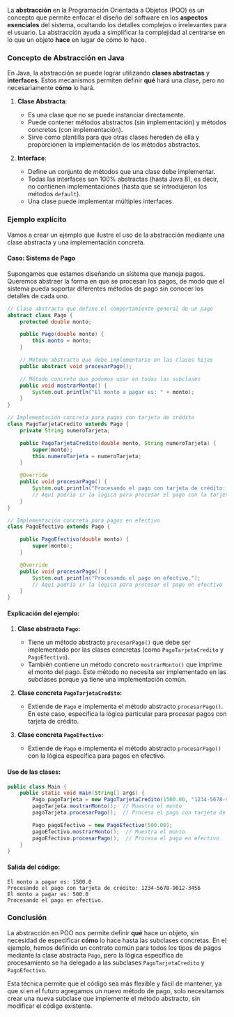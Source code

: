 La **abstracción** en la Programación Orientada a Objetos (POO) es un concepto que permite enfocar el diseño del software en los **aspectos esenciales** del sistema, ocultando los detalles complejos o irrelevantes para el usuario. La abstracción ayuda a simplificar la complejidad al centrarse en lo que un objeto **hace** en lugar de cómo lo hace.

### Concepto de Abstracción en Java

En Java, la abstracción se puede lograr utilizando **clases abstractas** y **interfaces**. Estos mecanismos permiten definir **qué** hará una clase, pero no necesariamente **cómo** lo hará.

1. **Clase Abstracta**:
    - Es una clase que no se puede instanciar directamente.
    - Puede contener métodos abstractos (sin implementación) y métodos concretos (con implementación).
    - Sirve como plantilla para que otras clases hereden de ella y proporcionen la implementación de los métodos abstractos.

2. **Interface**:
    - Define un conjunto de métodos que una clase debe implementar.
    - Todas las interfaces son 100% abstractas (hasta Java 8), es decir, no contienen implementaciones (hasta que se introdujeron los métodos `default`).
    - Una clase puede implementar múltiples interfaces.

### Ejemplo explícito

Vamos a crear un ejemplo que ilustre el uso de la abstracción mediante una clase abstracta y una implementación concreta.

#### Caso: Sistema de Pago

Supongamos que estamos diseñando un sistema que maneja pagos. Queremos abstraer la forma en que se procesan los pagos, de modo que el sistema pueda soportar diferentes métodos de pago sin conocer los detalles de cada uno.

```java
// Clase abstracta que define el comportamiento general de un pago
abstract class Pago {
    protected double monto;

    public Pago(double monto) {
        this.monto = monto;
    }

    // Método abstracto que debe implementarse en las clases hijas
    public abstract void procesarPago();

    // Método concreto que podemos usar en todas las subclases
    public void mostrarMonto() {
        System.out.println("El monto a pagar es: " + monto);
    }
}

// Implementación concreta para pagos con tarjeta de crédito
class PagoTarjetaCredito extends Pago {
    private String numeroTarjeta;

    public PagoTarjetaCredito(double monto, String numeroTarjeta) {
        super(monto);
        this.numeroTarjeta = numeroTarjeta;
    }

    @Override
    public void procesarPago() {
        System.out.println("Procesando el pago con tarjeta de crédito: " + numeroTarjeta);
        // Aquí podría ir la lógica para procesar el pago con la tarjeta de crédito
    }
}

// Implementación concreta para pagos en efectivo
class PagoEfectivo extends Pago {

    public PagoEfectivo(double monto) {
        super(monto);
    }

    @Override
    public void procesarPago() {
        System.out.println("Procesando el pago en efectivo.");
        // Aquí podría ir la lógica para procesar el pago en efectivo
    }
}
```

#### Explicación del ejemplo:

1. **Clase abstracta `Pago`:**
    - Tiene un método abstracto `procesarPago()` que debe ser implementado por las clases concretas (como `PagoTarjetaCredito` y `PagoEfectivo`).
    - También contiene un método concreto `mostrarMonto()` que imprime el monto del pago. Este método no necesita ser implementado en las subclases porque ya tiene una implementación común.

2. **Clase concreta `PagoTarjetaCredito`:**
    - Extiende de `Pago` e implementa el método abstracto `procesarPago()`. En este caso, especifica la lógica particular para procesar pagos con tarjeta de crédito.

3. **Clase concreta `PagoEfectivo`:**
    - Extiende de `Pago` e implementa el método abstracto `procesarPago()` con la lógica específica para pagos en efectivo.

#### Uso de las clases:

```java
public class Main {
    public static void main(String[] args) {
        Pago pagoTarjeta = new PagoTarjetaCredito(1500.00, "1234-5678-9012-3456");
        pagoTarjeta.mostrarMonto();  // Muestra el monto
        pagoTarjeta.procesarPago();  // Procesa el pago con tarjeta de crédito

        Pago pagoEfectivo = new PagoEfectivo(500.00);
        pagoEfectivo.mostrarMonto();  // Muestra el monto
        pagoEfectivo.procesarPago();  // Procesa el pago en efectivo
    }
}
```

#### Salida del código:

```
El monto a pagar es: 1500.0
Procesando el pago con tarjeta de crédito: 1234-5678-9012-3456
El monto a pagar es: 500.0
Procesando el pago en efectivo.
```

### Conclusión

La abstracción en POO nos permite definir **qué** hace un objeto, sin necesidad de especificar **cómo** lo hace hasta las subclases concretas. En el ejemplo, hemos definido un contrato común para todos los tipos de pagos mediante la clase abstracta `Pago`, pero la lógica específica de procesamiento se ha delegado a las subclases `PagoTarjetaCredito` y `PagoEfectivo`.

Esta técnica permite que el código sea más flexible y fácil de mantener, ya que si en el futuro agregamos un nuevo método de pago, solo necesitamos crear una nueva subclase que implemente el método abstracto, sin modificar el código existente.